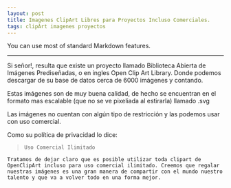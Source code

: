 ```yaml
---
layout: post
title: Imagenes ClipArt Libres para Proyectos Incluso Comerciales.
tags: clipArt imagenes proyectos
---
```


You can use most of standard Markdown features.

-----
Si señor!, resulta que existe un proyecto llamado Biblioteca Abierta de Imágenes Prediseñadas, o en ingles Open Clip Art Library. Donde podemos descargar de su base de datos cerca de 6000 imágenes y contando.

Estas imágenes son de muy buena calidad, de hecho se encuentran en el formato mas escalable (que no se ve pixeliada al estirarla) llamado .svg

Las imágenes no cuentan con algún tipo de restricción y las podemos usar con uso comercial.

Como su política de privacidad lo dice:

>     Uso Comercial Ilimitado
    Tratamos de dejar claro que es posible utilizar toda clipart de OpenClipArt incluso para uso comercial ilimitado. Creemos que regalar nuestras imágenes es una gran manera de compartir con el mundo nuestro talento y que va a volver todo en una forma mejor.

